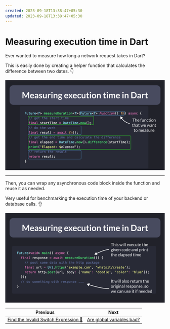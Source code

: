 ```yaml
---
created: 2023-09-18T13:38:47+05:30
updated: 2023-09-18T13:38:47+05:30
---
```

# Measuring execution time in Dart

Ever wanted to measure how long a network request takes in Dart?

This is easily done by creating a helper function that calculates the difference between two dates. 👇

![](116.1.png)

---

Then, you can wrap any asynchronous code block inside the function and reuse it as needed.

Very useful for benchmarking the execution time of your backend or database calls. 👌

![](116.2.png)



| Previous | Next |
| -------- | ---- |
| [Find the Invalid Switch Expression 🧐](../0115-switch-newline/index.md) | [Are global variables bad?](../0117-are-global-variables-bad/index.md) |
